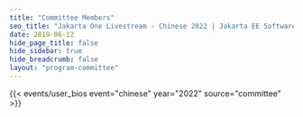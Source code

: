 ```yaml
---
title: "Committee Members"
seo_title: "Jakarta One Livestream - Chinese 2022 | Jakarta EE Software | Cloud Native"
date: 2019-06-12
hide_page_title: false
hide_sidebar: true
hide_breadcrumb: false
layout: "program-committee"
---
```


{{< events/user_bios event="chinese" year="2022"  source="committee" >}}